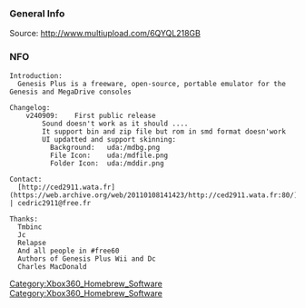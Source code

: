 ### General Info

Source: <http://www.multiupload.com/6QYQL218GB>

### NFO

    Introduction:
      Genesis Plus is a freeware, open-source, portable emulator for the Genesis and MegaDrive consoles

    Changelog:
        v240909:    First public release
            Sound doesn't work as it should ....
            It support bin and zip file but rom in smd format doesn'work
            UI updatted and support skinning:
              Background:   uda:/mdbg.png
              File Icon:    uda:/mdfile.png
              Folder Icon:  uda:/mddir.png

    Contact:
      [http://ced2911.wata.fr](https://web.archive.org/web/20110108141423/http://ced2911.wata.fr:80/) | cedric2911@free.fr

    Thanks:
      Tmbinc
      Jc
      Relapse
      And all people in #free60
      Authors of Genesis Plus Wii and Dc
      Charles MacDonald

[Category:Xbox360_Homebrew_Software](Category:Xbox360_Homebrew_Software "wikilink")
[Category:Xbox360_Homebrew_Software](Category:Xbox360_Homebrew_Software "wikilink")